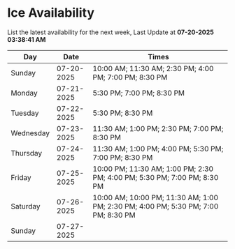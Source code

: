 # Ice Availability

List the latest availability for the next week, Last Update at **07-20-2025 03:38:41 AM**

| Day         | Date        | Times       |
| ----------- | ----------- | ----------- |
|Sunday|07-20-2025|10:00 AM; 11:30 AM; 2:30 PM; 4:00 PM; 7:00 PM; 8:30 PM|
|Monday|07-21-2025|5:30 PM; 7:00 PM; 8:30 PM|
|Tuesday|07-22-2025|5:30 PM; 8:30 PM|
|Wednesday|07-23-2025|11:30 AM; 1:00 PM; 2:30 PM; 7:00 PM; 8:30 PM|
|Thursday|07-24-2025|11:30 AM; 1:00 PM; 4:00 PM; 5:30 PM; 7:00 PM; 8:30 PM|
|Friday|07-25-2025|10:00 PM; 11:30 AM; 1:00 PM; 2:30 PM; 4:00 PM; 5:30 PM; 7:00 PM; 8:30 PM|
|Saturday|07-26-2025|10:00 AM; 10:00 PM; 11:30 AM; 1:00 PM; 2:30 PM; 4:00 PM; 5:30 PM; 7:00 PM; 8:30 PM|
|Sunday|07-27-2025||
